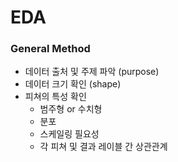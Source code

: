 # EDA
### General Method
- 데이터 출처 및 주제 파악 (purpose)
- 데이터 크기 확인 (shape)
- 피쳐의 특성 확인
    - 범주형 or 수치형
    - 분포
    - 스케일링 필요성
    - 각 피쳐 및 결과 레이블 간 상관관계
